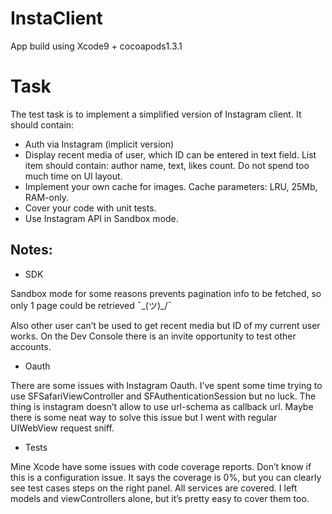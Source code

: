 # InstaClient
App build using Xcode9 + cocoapods1.3.1

# Task
The test task is to implement a simplified version of Instagram client.
It should contain:
* Auth via Instagram (implicit version)
* Display recent media of user, which ID can be entered in text field. List item should contain: author name, text, likes count. Do not spend too much time on UI layout.
* Implement your own cache for images. Cache parameters: LRU, 25Mb, RAM-only.
* Cover your code with unit tests.
* Use Instagram API in Sandbox mode.

## Notes:
* SDK

Sandbox mode for some reasons prevents pagination info to be fetched, so only 1 page could be retrieved ¯\_(ツ)_/¯ 

Also other user can’t be used to get recent media but ID of my current user works. On the Dev Console there is an invite opportunity to test other accounts. 

* Oauth 

There are some issues with Instagram Oauth. I’ve spent some time trying to use SFSafariViewController and SFAuthenticationSession but no luck. The thing is instagram doesn’t allow to use url-schema as callback url. Maybe there is some neat way to solve this issue but I went with regular UIWebView request sniff. 

* Tests

Mine Xcode have some issues with code coverage reports. Don’t know if this is a configuration issue. It says the coverage is 0%, but you can clearly see test cases steps on the right panel. 
All services are covered. I left models and viewControllers alone, but it’s pretty easy to cover them too.


